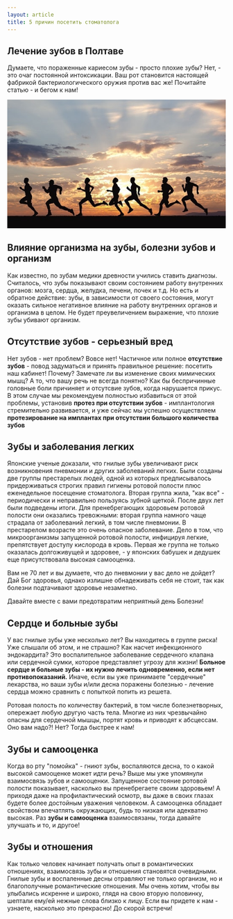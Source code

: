 ```yaml
---
layout: article
title: 5 причин посетить стоматолога
---
```

## Лечение зубов в Полтаве

Думаете, что пораженные кариесом зубы - просто плохие зубы? Нет, - это очаг постоянной интоксикации. Ваш рот становится настоящей фабрикой бактериологического оружия против вас же! Почитайте статью - и бегом к нам!

![5 причин посетить стоматолога](/images/runtodentist.jpg)

## Влияние организма на зубы, болезни зубов и организм

Как известно, по зубам медики древности учились ставить диагнозы. Считалось, что зубы показывают своим состоянием работу внутренних органов: мозга, сердца, желудка, печени, почек и т.д. Но есть и обратное действие: зубы, в зависимости от своего состояния, могут оказать сильное негативное влияние на работу внутренних органов и организма в целом. Не будет преувеличением выражение, что плохие зубы убивают организм.  

## Отсутствие зубов - серьезный вред

Нет зубов - нет проблем? Вовсе нет! Частичное или полное **отсутствие зубов** - повод задуматься и принять правильное решение: посетить наш кабинет! Почему? Замечате ли вы изменение своих мимических мышц? А то, что вашу речь не всегда понятно? Как бы беспричинные головные боли причиняет и отсутсвие зубов, когда нарушается прикус. В этом случае мы рекомендуем полностью избавиться от этой проблемы, установив **протез при отсутствии зубов** - имплантология стремительно развивается, и уже сейчас мы успешно осуществляем **протезирование на имплантах при отсутствии большого количества зубов**

## Зубы и заболевания легких

Японские ученые доказали, что гнилые зубы увеличивают риск возникновения пневмонии и других заболеваний легких. Были созданы две группы престарелых людей, одной из которых предписывалось придерживаться строгих правил гигиены ротовой полости плюс еженедельное посещение стоматолога. Вторая группа жила, "как все" - периодически и неправильно пользуясь зубной щеткой. После двух лет были подведены итоги. Для пренебрегающих здоровьем ротовой полости они оказались тревожными: вторая группа намного чаще страдала от заболеваний легкий, в том числе пневмонии. В престарелом возрасте это очень опасное заболевание. Дело в том, что микроорганизмы запущенной ротовой полости, инфицируя легкие, препятствует доступу кислорода в кровь. Первая же группа не только оказалась долгоживущей и здоровее, - у японских бабушек и дедушек еще присутствовала высокая самооценка.  

Вам не 70 лет и вы думаете, что до пневмонии у вас дело не дойдет? Дай Бог здоровья, однако излишне обнадеживать себя не стоит, так как болезни подтачивают здоровье незаметно.

Давайте вместе с вами предотвратим неприятный день Болезни!  

## Cердце и больные зубы

У вас гнилые зубы уже несколько лет? Вы находитесь в группе риска! Уже слышали об этом, и не страшно? Как насчет инфекционного эндокардита? Это воспалительное заболевание сердечного клапана или сердечной сумки, которое представляет угрозу для жизни! **Больное сердце и больные зубы - их нужно лечить одновременно, если нет противопоказаний.** Иначе, если вы уже принимаете "сердечные" лекарства, но ваши зубы и/или десна поражены болезнью - лечение сердца можно сравнить с попыткой попить из решета.

Ротовая полость по количеству бактерий, в том числе болезнетворных, опережает любую другую часть тела. Многие из них чрезвычайно опасны для сердечной мышцы, портят кровь и приводят к абсцессам. Оно вам надо?! Нет? Тогда быстрее к нам!

## Зубы и самооценка

Когда во рту "помойка" - гниют зубы, воспаляются десна, то о какой высокой самооценке может идти речь? Выше мы уже упомянули взаимосвязь зубов и самооценки. Запущенное состояние ротовой полости показывает, насколько вы пренебрегаете своим здоровьем! А приходя даже на профилактический осмотр, вы даже в своих глазах будете более достойным уважения человеком. А самооценка обладает свойством впечатлять окружающих, будь то низкая или адекватно высокая. Раз **зубы и самооценка** взаимосвязаны, тогда давайте улучшать и то, и другое!

## Зубы и отношения

Как только человек начинает получать опыт в романтических отношениях, взаимосвязь зубы и отношения становятся очевидными. Гнилые зубы и воспаленные десны отравляют не только организм, но и благополучные романтические отношения. Мы очень хотим, чтобы вы улыбались искренне и широко, глядя на свою вторую половинку, шептали ему/ей нежные слова близко к лицу. Если вы придете к нам - узнаете, насколько это прекрасно! До скорой встречи!